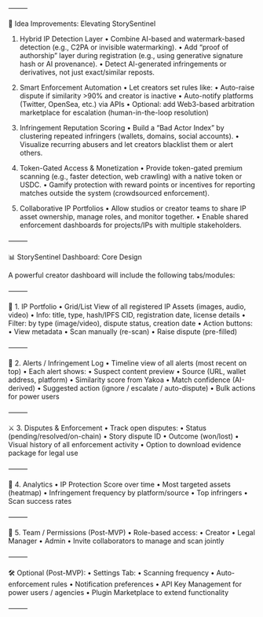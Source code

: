 ⸻

🔧 Idea Improvements: Elevating StorySentinel

1. Hybrid IP Detection Layer
	•	Combine AI-based and watermark-based detection (e.g., C2PA or invisible watermarking).
	•	Add “proof of authorship” layer during registration (e.g., using generative signature hash or AI provenance).
	•	Detect AI-generated infringements or derivatives, not just exact/similar reposts.

2. Smart Enforcement Automation
	•	Let creators set rules like:
	•	Auto-raise dispute if similarity >90% and creator is inactive
	•	Auto-notify platforms (Twitter, OpenSea, etc.) via APIs
	•	Optional: add Web3-based arbitration marketplace for escalation (human-in-the-loop resolution)

3. Infringement Reputation Scoring
	•	Build a “Bad Actor Index” by clustering repeated infringers (wallets, domains, social accounts).
	•	Visualize recurring abusers and let creators blacklist them or alert others.

4. Token-Gated Access & Monetization
	•	Provide token-gated premium scanning (e.g., faster detection, web crawling) with a native token or USDC.
	•	Gamify protection with reward points or incentives for reporting matches outside the system (crowdsourced enforcement).

5. Collaborative IP Portfolios
	•	Allow studios or creator teams to share IP asset ownership, manage roles, and monitor together.
	•	Enable shared enforcement dashboards for projects/IPs with multiple stakeholders.

⸻

📊 StorySentinel Dashboard: Core Design

A powerful creator dashboard will include the following tabs/modules:

⸻

🔐 1. IP Portfolio
	•	Grid/List View of all registered IP Assets (images, audio, video)
	•	Info: title, type, hash/IPFS CID, registration date, license details
	•	Filter: by type (image/video), dispute status, creation date
	•	Action buttons:
	•	View metadata
	•	Scan manually (re-scan)
	•	Raise dispute (pre-filled)

⸻

🚨 2. Alerts / Infringement Log
	•	Timeline view of all alerts (most recent on top)
	•	Each alert shows:
	•	Suspect content preview
	•	Source (URL, wallet address, platform)
	•	Similarity score from Yakoa
	•	Match confidence (AI-derived)
	•	Suggested action (ignore / escalate / auto-dispute)
	•	Bulk actions for power users

⸻

⚔️ 3. Disputes & Enforcement
	•	Track open disputes:
	•	Status (pending/resolved/on-chain)
	•	Story dispute ID
	•	Outcome (won/lost)
	•	Visual history of all enforcement activity
	•	Option to download evidence package for legal use

⸻

🧠 4. Analytics
	•	IP Protection Score over time
	•	Most targeted assets (heatmap)
	•	Infringement frequency by platform/source
	•	Top infringers
	•	Scan success rates

⸻

👥 5. Team / Permissions (Post-MVP)
	•	Role-based access:
	•	Creator
	•	Legal Manager
	•	Admin
	•	Invite collaborators to manage and scan jointly

⸻

🛠️ Optional (Post-MVP):
	•	Settings Tab:
	•	Scanning frequency
	•	Auto-enforcement rules
	•	Notification preferences
	•	API Key Management for power users / agencies
	•	Plugin Marketplace to extend functionality

⸻

